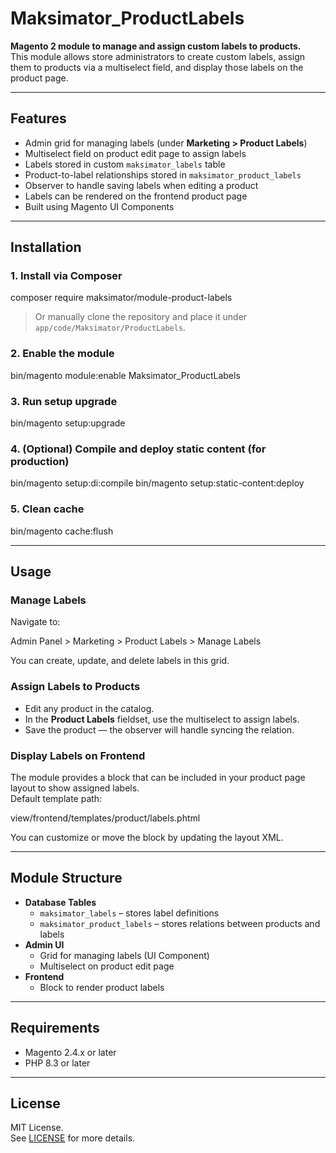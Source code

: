 # Maksimator_ProductLabels

**Magento 2 module to manage and assign custom labels to products.**  
This module allows store administrators to create custom labels, assign them to products via a multiselect field, and display those labels on the product page.

---

## Features

- Admin grid for managing labels (under **Marketing > Product Labels**)
- Multiselect field on product edit page to assign labels
- Labels stored in custom `maksimator_labels` table
- Product-to-label relationships stored in `maksimator_product_labels`
- Observer to handle saving labels when editing a product
- Labels can be rendered on the frontend product page
- Built using Magento UI Components

---

## Installation

### 1. Install via Composer

composer require maksimator/module-product-labels

> Or manually clone the repository and place it under `app/code/Maksimator/ProductLabels`.

### 2. Enable the module

bin/magento module:enable Maksimator_ProductLabels

### 3. Run setup upgrade

bin/magento setup:upgrade

### 4. (Optional) Compile and deploy static content (for production)

bin/magento setup:di:compile
bin/magento setup:static-content:deploy

### 5. Clean cache

bin/magento cache:flush

---

## Usage

### Manage Labels

Navigate to:

Admin Panel > Marketing > Product Labels > Manage Labels

You can create, update, and delete labels in this grid.

### Assign Labels to Products

- Edit any product in the catalog.
- In the **Product Labels** fieldset, use the multiselect to assign labels.
- Save the product — the observer will handle syncing the relation.

### Display Labels on Frontend

The module provides a block that can be included in your product page layout to show assigned labels.  
Default template path:

view/frontend/templates/product/labels.phtml

You can customize or move the block by updating the layout XML.

---

## Module Structure

- **Database Tables**
    - `maksimator_labels` – stores label definitions
    - `maksimator_product_labels` – stores relations between products and labels
- **Admin UI**
    - Grid for managing labels (UI Component)
    - Multiselect on product edit page
- **Frontend**
    - Block to render product labels

---

## Requirements

- Magento 2.4.x or later
- PHP 8.3 or later

---

## License

MIT License.  
See [LICENSE](https://opensource.org/licenses/MIT) for more details.
